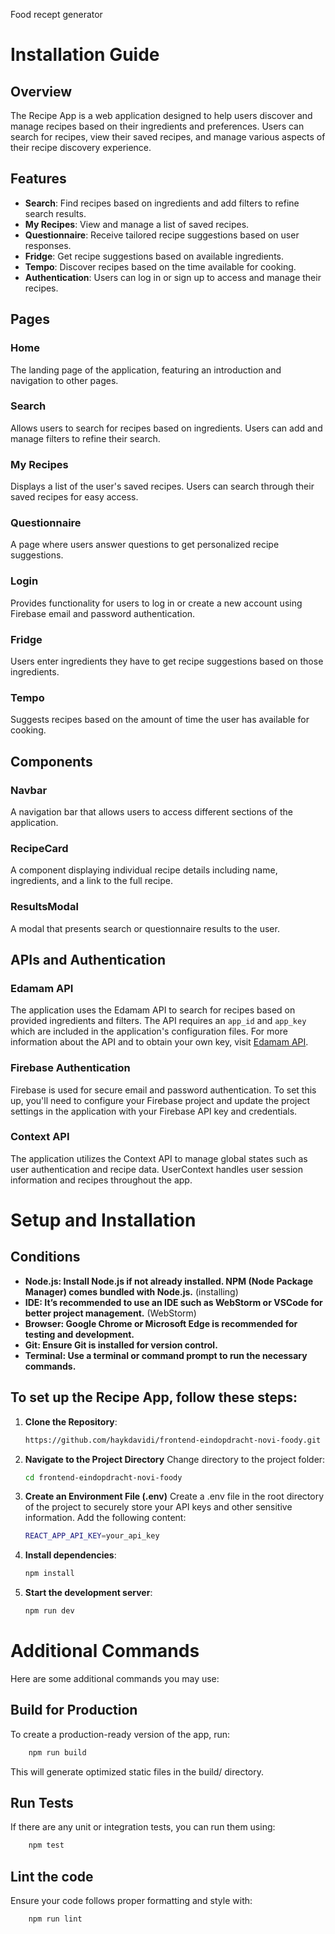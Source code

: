 Food recept generator

# Installation Guide

## Overview

The Recipe App is a web application designed to help users discover and manage recipes based on their ingredients and preferences. Users can search for recipes, view their saved recipes, and manage various aspects of their recipe discovery experience. 

## Features

- **Search**: Find recipes based on ingredients and add filters to refine search results.
- **My Recipes**: View and manage a list of saved recipes.
- **Questionnaire**: Receive tailored recipe suggestions based on user responses.
- **Fridge**: Get recipe suggestions based on available ingredients.
- **Tempo**: Discover recipes based on the time available for cooking.
- **Authentication**: Users can log in or sign up to access and manage their recipes.

## Pages

### Home

The landing page of the application, featuring an introduction and navigation to other pages.

### Search

Allows users to search for recipes based on ingredients. Users can add and manage filters to refine their search.

### My Recipes

Displays a list of the user's saved recipes. Users can search through their saved recipes for easy access.

### Questionnaire

A page where users answer questions to get personalized recipe suggestions.

### Login

Provides functionality for users to log in or create a new account using Firebase email and password authentication.

### Fridge

Users enter ingredients they have to get recipe suggestions based on those ingredients.

### Tempo

Suggests recipes based on the amount of time the user has available for cooking.

## Components

### Navbar

A navigation bar that allows users to access different sections of the application.

### RecipeCard

A component displaying individual recipe details including name, ingredients, and a link to the full recipe.

### ResultsModal

A modal that presents search or questionnaire results to the user.

## APIs and Authentication

### Edamam API

The application uses the Edamam API to search for recipes based on provided ingredients and filters. The API requires an `app_id` and `app_key` which are included in the application's configuration files. For more information about the API and to obtain your own key, visit [Edamam API](https://developer.edamam.com/).

### Firebase Authentication

Firebase is used for secure email and password authentication. To set this up, you'll need to configure your Firebase project and update the project settings in the application with your Firebase API key and credentials.

### Context API

The application utilizes the Context API to manage global states such as user authentication and recipe data. UserContext handles user session information and recipes throughout the app. 

# Setup and Installation

## Conditions

- **Node.js: Install Node.js if not already installed. NPM (Node Package Manager) comes bundled with Node.js.** (installing)
- **IDE: It’s recommended to use an IDE such as WebStorm or VSCode for better project management.** (WebStorm)
- **Browser: Google Chrome or Microsoft Edge is recommended for testing and development.**
- **Git: Ensure Git is installed for version control.**
- **Terminal: Use a terminal or command prompt to run the necessary commands.**

## To set up the Recipe App, follow these steps:

1. **Clone the Repository**:
    ```sh
   https://github.com/haykdavidi/frontend-eindopdracht-novi-foody.git
     ```
2. **Navigate to the Project Directory**
   Change directory to the project folder:
    ```sh
   cd frontend-eindopdracht-novi-foody
     ```
3. **Create an Environment File (.env)**
   Create a .env file in the root directory of the project to securely store your API keys and other sensitive information. Add the following content:
    ```sh
   REACT_APP_API_KEY=your_api_key
     ```

4. **Install dependencies**:
    ```sh
    npm install
    ```

5. **Start the development server**:
    ```sh
    npm run dev
    ```
# Additional Commands

Here are some additional commands you may use:

## Build for Production
To create a production-ready version of the app, run:
```sh
    npm run build
  ```
This will generate optimized static files in the build/ directory.

## Run Tests
If there are any unit or integration tests, you can run them using:
```sh
    npm test
  ```
## Lint the code
Ensure your code follows proper formatting and style with:
```sh
    npm run lint
  ```




